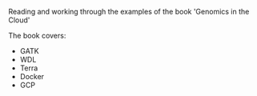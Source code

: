 Reading and working through the examples of the book 'Genomics in the Cloud'

The book covers:
- GATK
- WDL
- Terra
- Docker
- GCP
